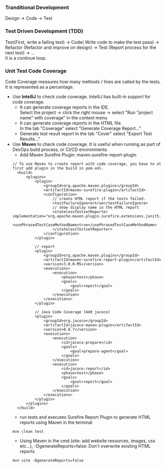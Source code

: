 ### Tranditional Development
Design -> Code -> Test

### Test Driven Development (TDD)
Test(First, write a failing test) -> Code( Write code to make the test pass) -> Refactor (Refactor and improve on design) -> Test (Report process for the next test) -> ...<br>
It is a continue loop.

### Unit Test Code Coverage
Code Coverage measures how many methods / lines are called by the tests. It is represented as a percentage.
- Use **IntelliJ** to check code coverage. IntelliJ has built-in support for code coverage.
  - It can generate coverage reports in the IDE.<br>
    Select the project -> click the right mouse -> select "Run "project name" with coverage" in the context menu
  - It can generate coverage reports in the HTML file.<br>
    In the tab "Coverage" select "Generate Coverage Report..."
  - Generate test result report
    In the tab "Cover" select "Export Test Results..."
- Use **Maven** to check code coverage. It is useful when running as part of DevOps build process, or CI/CD environments.
  - Add Maven Surefire Plugin: maven.surefire-report-plugin
  ```
  // To use Maven to create report with code coverage, you have to at first add plugin in the build in pom.xml.
    <build>
        <plugins>
            <plugin>
                <groupId>org.apache.maven.plugins</groupId>
                <artifactId>maven-surefire-plugin</artifactId>
                <configuration>
                    // create HTML report if the tests failed.
                    <testFailureIgnore>true</testFailureIgnore>
                    // show display name in the HTML report
                    <statelessTestsetReporter implementation="org.apache.maven.plugin.surefire.extensions.junit5.JUnit5Xml30StatelessReporter">
                        <usePhrasedTestCaseMethodName>true</usePhrasedTestCaseMethodName>
                    </statelessTestsetReporter>
                </configuration>
            </plugin>

            // report
            <plugin>
                <groupId>org.apache.maven.plugins</groupId>
                <artifactId>maven-surefire-report-plugin</artifactId>
                <version>3.0.0-M5</version>
                <executions>
                    <execution>
                        <phase>test</phase>
                        <goals>
                            <goal>report</goal>
                        </goals>
                    </execution>
                </executions>
            </plugin>

            // Java Code Coverage (Add jacoco)
            <plugin>
                <groupId>org.jacoco</groupId>
                <artifactId>jacoco-maven-plugin</artifactId>
                <version>0.8.7</version>
                <executions>
                    <execution>
                        <id>jacoco-prepare</id>
                        <goals>
                            <goal>prepare-agent</goal>
                        </goals>
                    </execution>
                    <execution>
                        <id>jacoco-report</id>
                        <phase>test</phase>
                        <goals>
                            <goal>report</goal>
                        </goals>
                    </execution>
                </executions>
            </plugin>
        </plugins>
    </build>
  ```
  - run tests and executes Surefire Report Plugin to generate HTML reports using Maven in the terminal
  ```
  mvn clean test
  ```
  - Using Maven in the cmd (site: add website resources, images, css etc...), -DgenerateReports=false: Don't overwrite existing HTML reports
  ```
  mvn site -DgenerateReports=false
  ```

